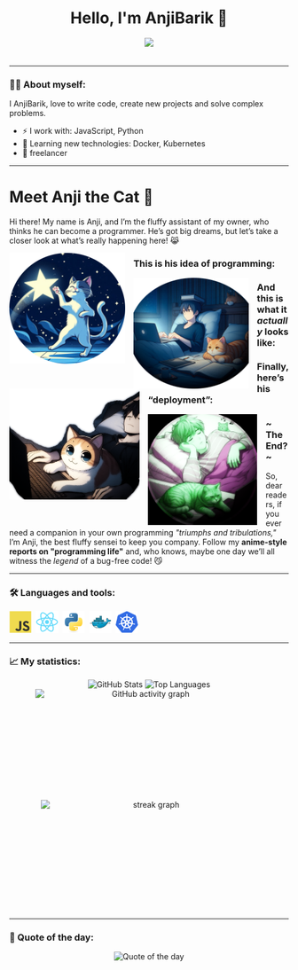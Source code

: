 <div align="center">
  <h1>Hello, I'm AnjiBarik 👋</h1>
  <img src="https://media.giphy.com/media/M9gbBd9nbDrOTu1Mqx/giphy.gif" width="200"/>
</div>

<div align="center">
  <img src="https://komarev.com/ghpvc/?username=AnjiBarik&style=flat-square&color=blue" alt=""/>
</div>

---

### :man_technologist: About myself:

I AnjiBarik, love to write code, create new projects and solve complex problems.
- :zap: I work with: JavaScript, Python
- 🌱 Learning new technologies: Docker, Kubernetes
- 💼 freelancer

---

# Meet Anji the Cat 🐾

Hi there! My name is Anji, and I’m the fluffy assistant of my owner, who thinks he can become a programmer. He’s got big dreams, but let’s take a closer look at what’s really happening here! 😹

<img src="https://github.com/AnjiBarik/images/raw/main/starcat.png" style="height: 200px; width: auto; float: left; margin-right: 15px;" />

### This is his idea of programming:

<img src="https://github.com/AnjiBarik/images/raw/main/coding.png" style="height: 200px; width: auto; float: left; margin-right: 15px;" />

### And this is what it *actually* looks like:

<img src="https://github.com/AnjiBarik/images/raw/main/mi.png" style="height: 200px; width: auto; float: left; margin-right: 15px;" />

### Finally, here’s his “deployment”:

<img src="https://github.com/AnjiBarik/images/raw/main/deploy.gif" style="height: 200px; width: auto; float: left; margin-right: 15px;" />

###  ~ The End? ~

So, dear readers, if you ever need a companion in your own programming *"triumphs and tribulations,"* I’m Anji, the best fluffy sensei to keep you company. Follow my **anime-style reports on "programming life"** and, who knows, maybe one day we’ll all witness the *legend* of a bug-free code! 😼

---

### :hammer_and_wrench: Languages ​​and tools:
<div>
  <img src="https://github.com/devicons/devicon/blob/master/icons/javascript/javascript-original.svg" title="JavaScript" alt="JavaScript" width="40" height="40"/>&nbsp;
  <img src="https://github.com/devicons/devicon/blob/master/icons/react/react-original.svg" title="React" alt="React" width="40" height="40"/>&nbsp;
  <img src="https://github.com/devicons/devicon/blob/master/icons/python/python-original.svg" title="Python" alt="Python" width="40" height="40"/>&nbsp;
  <img src="https://github.com/devicons/devicon/blob/master/icons/docker/docker-original.svg" title="Docker" alt="Docker" width="40" height="40"/>&nbsp;
  <img src="https://github.com/devicons/devicon/blob/master/icons/kubernetes/kubernetes-plain.svg" title="Kubernetes" alt="Kubernetes" width="40" height="40"/>
</div>

---

### :chart_with_upwards_trend: My statistics:
<div align="center">
  <img src="https://github-readme-stats.vercel.app/api?username=AnjiBarik&show_icons=true&theme=radical" alt="GitHub Stats"/>
  <img src="https://github-readme-stats.vercel.app/api/top-langs/?username=AnjiBarik&layout=compact&theme=radical" alt="Top Languages"/>
</div>
<div align="center">
  <a>
    <img src="https://github-readme-activity-graph.vercel.app/graph?username=AnjiBarik&theme=github&bg_color=none&hide_border=true&custom_title=I'm%20too%20lazy%20to%20continue%20the%20streak." width="400" height="200" alt="GitHub activity graph" style="display: inline-block; margin-right: 10px;" />
  </a>
  <img src="https://github-readme-streak-stats.herokuapp.com?user=AnjiBarik&theme=transparent&hide_border=true&hide_current_streak=true" width="400" height="200" alt="streak graph" style="display: inline-block; margin-left: 10px;" />
</div>

---

### :book: Quote of the day:
<div align="center">
  <img src="https://quotes-github-readme.vercel.app/api?type=horizontal&theme=radical" alt="Quote of the day"/>
</div>
